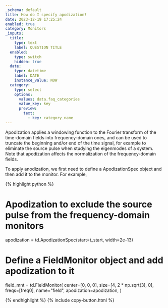 ```yaml
---
_schema: default
title: How do I specify apodization?
date: 2023-12-19 17:25:24
enabled: true
category: Monitors
_inputs:
  title:
    type: text
    label: QUESTION TITLE
  enabled:
    type: switch
    hidden: true
  date:
    type: datetime
    label: DATE
    instance_value: NOW
  category:
    type: select
    options:
      values: data.faq_categories
      value_key: key
      preview:
        text:
          - key: category_name
---
```

Apodization applies a windowing function to the Fourier transform of the time-domain fields into frequency-domain ones, and can be used to truncate the beginning and/or end of the time signal, for example to eliminate the source pulse when studying the eigenmodes of a system. Note that apodization affects the normalization of the frequency-domain fields.

To apply anodization, we first need to define a ApodizationSpec object and then add it to the monitor. For example,

<div markdown class="code-snippet">{% highlight python %}

# Apodization to exclude the source pulse from the frequency-domain monitors
apodization = td.ApodizationSpec(start=t_start, width=2e-13)

# Define a FieldMonitor object and add apodization to it
field_mnt = td.FieldMonitor(
    center=[0, 0, 0],
    size=[4, 2 * np.sqrt(3), 0],
    freqs=[freq0],
    name="field",
    apodization=apodization,
)

{% endhighlight %}
{% include copy-button.html %}
</div>